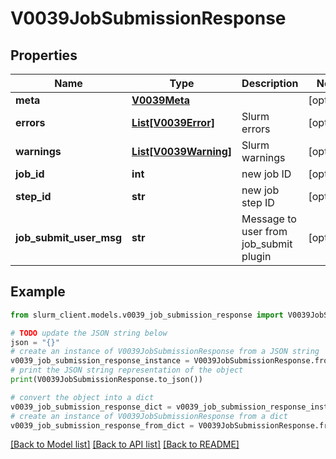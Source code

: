 # V0039JobSubmissionResponse


## Properties

Name | Type | Description | Notes
------------ | ------------- | ------------- | -------------
**meta** | [**V0039Meta**](V0039Meta.md) |  | [optional] 
**errors** | [**List[V0039Error]**](V0039Error.md) | Slurm errors | [optional] 
**warnings** | [**List[V0039Warning]**](V0039Warning.md) | Slurm warnings | [optional] 
**job_id** | **int** | new job ID | [optional] 
**step_id** | **str** | new job step ID | [optional] 
**job_submit_user_msg** | **str** | Message to user from job_submit plugin | [optional] 

## Example

```python
from slurm_client.models.v0039_job_submission_response import V0039JobSubmissionResponse

# TODO update the JSON string below
json = "{}"
# create an instance of V0039JobSubmissionResponse from a JSON string
v0039_job_submission_response_instance = V0039JobSubmissionResponse.from_json(json)
# print the JSON string representation of the object
print(V0039JobSubmissionResponse.to_json())

# convert the object into a dict
v0039_job_submission_response_dict = v0039_job_submission_response_instance.to_dict()
# create an instance of V0039JobSubmissionResponse from a dict
v0039_job_submission_response_from_dict = V0039JobSubmissionResponse.from_dict(v0039_job_submission_response_dict)
```
[[Back to Model list]](../README.md#documentation-for-models) [[Back to API list]](../README.md#documentation-for-api-endpoints) [[Back to README]](../README.md)


